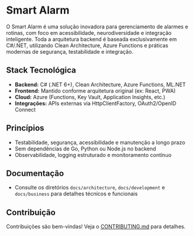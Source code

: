 # Smart Alarm

O Smart Alarm é uma solução inovadora para gerenciamento de alarmes e rotinas, com foco em acessibilidade, neurodiversidade e integração inteligente. Toda a arquitetura backend é baseada exclusivamente em C#/.NET, utilizando Clean Architecture, Azure Functions e práticas modernas de segurança, testabilidade e integração.

## Stack Tecnológica

- **Backend:** C# (.NET 6+), Clean Architecture, Azure Functions, ML.NET
- **Frontend:** Mantido conforme arquitetura original (ex: React, PWA)
- **Cloud:** Azure (Functions, Key Vault, Application Insights, etc.)
- **Integrações:** APIs externas via HttpClientFactory, OAuth2/OpenID Connect

## Princípios

- Testabilidade, segurança, acessibilidade e manutenção a longo prazo
- Sem dependências de Go, Python ou Node.js no backend
- Observabilidade, logging estruturado e monitoramento contínuo

## Documentação

- Consulte os diretórios `docs/architecture`, `docs/development` e `docs/business` para detalhes técnicos e funcionais

## Contribuição

Contribuições são bem-vindas! Veja o [CONTRIBUTING.md](CONTRIBUTING.md) para detalhes.